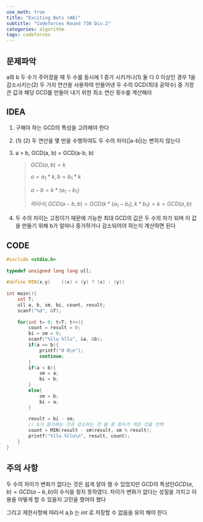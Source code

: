 ```yaml
---
use_math: true
title: "Exciting Bets (#A)"
subtitle: "Codeforces Round 730 Div.2"
categories: algorithm
tags: codeforces
---
```


## 문제파악

a와 b 두 수가 주어졌을 때 두 수를 동시에 1 증가 시키거나(1) 둘 다 0 이상인 경우 1을 감소시키는(2) 두 가지 연산을 사용하여 만들어낸 두 수의 GCD(최대 공약수) 중 가장 큰 값과 해당 GCD를 만들어 내기 위한 최소 연산 횟수를 계산해라

## IDEA

1. 구해야 하는 GCD의 특성을 고려해야 한다

2. (1) (2) 두 연산을 몇 번을 수행하여도 두 수의 차이(|a-b|)는 변하지 않는다

3. a > b, GCD(a, b) = GCD(a-b, b)

   > $GCD(a,b) = k$
   >
   > $a = a_1*k, b = b_1*k$
   >
   > $a-b = k*(a_1 - b_1)$​
   >
   > $따라서, GCD(a-b, b) = GCD(k*(a_1 - b_1), k*b_1) = k = GCD(a,b)$

4. 두 수의 차이는 고정이기 때문에 가능한 최대 GCD의 값은 두 수의 차가 되며 이 값을 만들기 위해 b가 얼마나 증가하거나 감소되어야 하는지 계산하면 된다




## CODE

```c++
#include <stdio.h>
 
typedef unsigned long long ull;
 
#define MIN(x,y)    ((x) < (y) ? (x) : (y))
 
int main(){
    int T;
    ull a, b, sm, bi, count, result;
    scanf("%d", &T);
 
    for(int t= 0; t<T; t++){
        count = result = 0;
        bi = sm = 0;
        scanf("%llu %llu", &a, &b);
        if(a == b){
            printf("0 0\n");
            continue;
        }
        if(a < b){
            sm = a;
            bi = b;
        }
        else{
            sm = b;
            bi = a;
        }
 
        result = bi - sm;
        // b가 증가하는 것과 감소하는 것 둘 중 횟수가 적은 것을 선택
        count = MIN(result - sm%result, sm % result); 
        printf("%llu %llu\n", result, count);
    }
}
```



## 주의 사항

두 수의 차이가 변화가 없다는 것은 쉽게 알아 챌 수 있었지만 GCD의 특성인$GCD(a,b) = GCD(a-b,b)$​ 이 수식을 찾지 못하였다. 차이가 변화가 없다는 성질을 가지고 이용을 어떻게 할 수 있을지 고민을 했어야 했다

그리고 제한사항에 따라서 a,b 는 *int* 로 저장할 수 없음을 유의 해야 한다.
